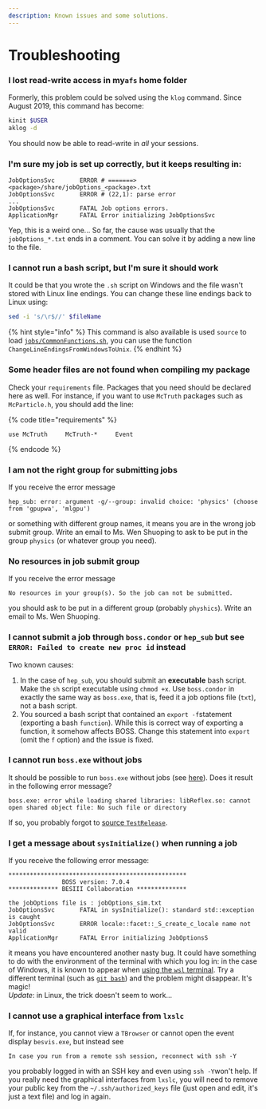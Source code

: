 ```yaml
---
description: Known issues and some solutions.
---
```


# Troubleshooting

### **I lost read-write access in my`afs` home folder**

Formerly, this problem could be solved using the `klog` command. Since August 2019, this command has become:

```bash
kinit $USER
aklog -d
```

You should now be able to read-write in _all_ your sessions.

### I'm sure my job is set up correctly, but it keeps resulting in:

```text
JobOptionsSvc       ERROR # =======> <package>/share/jobOptions_<package>.txt
JobOptionsSvc       ERROR # (22,1): parse error
...
JobOptionsSvc       FATAL Job options errors.
ApplicationMgr      FATAL Error initializing JobOptionsSvc
```

Yep, this is a weird one... So far, the cause was usually that the `jobOptions_*.txt` ends in a comment. You can solve it by adding a new line to the file.

### I cannot run a bash script, but I'm sure it should work

It could be that you wrote the `.sh` script on Windows and the file wasn't stored with Linux line endings. You can change these line endings back to Linux using:

```bash
sed -i 's/\r$//' $fileName
```

{% hint style="info" %}
This command is also available is used `source` to load [`jobs/CommonFunctions.sh`](https://github.com/redeboer/BOSS_IniSelect/blob/master/jobs/CommonFunctions.sh), you can use the function `ChangeLineEndingsFromWindowsToUnix`.
{% endhint %}

### Some header files are not found when compiling my package

Check your `requirements` file. Packages that you need should be declared here as well. For instance, if you want to use `McTruth` packages such as `McParticle.h`, you should add the line:

{% code title="requirements" %}
```text
use McTruth     McTruth-*     Event
```
{% endcode %}

### I am not the right group for submitting jobs

If you receive the error message

```text
hep_sub: error: argument -g/--group: invalid choice: 'physics' (choose from 'gpupwa', 'mlgpu')
```

or something with different group names, it means you are in the wrong job submit group. Write an email to Ms. Wen Shuoping to ask to be put in the group `physics` \(or whatever group you need\).

### No resources in job submit group

 If you receive the error message

```text
No resources in your group(s). So the job can not be submitted.
```

you should ask to be put in a different group \(probably `physhics`\). Write an email to Ms. Wen Shuoping.

### I cannot submit a job through `boss.condor` or `hep_sub` but see `ERROR: Failed to create new proc id` instead

Two known causes:

1. In the case of `hep_sub`, you should submit an **executable** bash script. Make the `sh` script executable using `chmod +x`. Use `boss.condor` in exactly the same way as `boss.exe`, that is, feed it a job options file \(`txt`\), not a bash script.
2. You sourced a bash script that contained an `export -f`statement \(exporting a bash `function`\). While this is correct way of exporting a function, it somehow affects BOSS. Change this statement into `export` \(omit the `f` option\) and the issue is fixed.

### I cannot run `boss.exe` without jobs

It should be possible to run `boss.exe` without jobs \(see [here](../../tutorials/getting-started/setup.md#step-6-test-boss-using-boss-exe)\). Does it result in the following error message?

```text
boss.exe: error while loading shared libraries: libReflex.so: cannot open shared object file: No such file or directory
```

If so, you probably forgot to [source `TestRelease`](../../tutorials/getting-started/setup.md#step-5-implement-the-testrelease-package).

### I get a message about `sysInitialize()` when running a job

If you receive the following error message:

```text
**************************************************
               BOSS version: 7.0.4
************** BESIII Collaboration **************

the jobOptions file is : jobOptions_sim.txt
JobOptionsSvc       FATAL in sysInitialize(): standard std::exception is caught
JobOptionsSvc       ERROR locale::facet::_S_create_c_locale name not valid
ApplicationMgr      FATAL Error initializing JobOptionsS
```

it means you have encountered another nasty bug. It could have something to do with the environment of the terminal with which you log in: in the case of Windows, it is known to appear when [using the `wsl` terminal](./#compiling-on-windows-10). Try a different terminal \(such as [`git bash`](https://gitforwindows.org/)\) and the problem might disappear. It's magic!  
_Update_: in Linux, the trick doesn't seem to work...



### I cannot use a graphical interface from `lxslc`

If, for instance, you cannot view a `TBrowser` or cannot open the event display `besvis.exe`, but instead see

```text
In case you run from a remote ssh session, reconnect with ssh -Y
```

you probably logged in with an SSH key and even using `ssh -Y`won't help. If you really need the graphical interfaces from `lxslc`, you will need to remove your public key from the `~/.ssh/authorized_keys` file \(just open and edit, it's just a text file\) and log in again.

